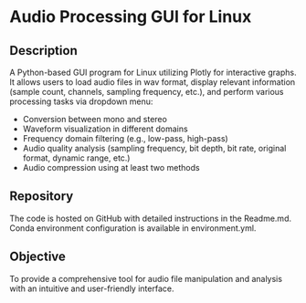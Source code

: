 # Audio Processing GUI for Linux

## Description
A Python-based GUI program for Linux utilizing Plotly for interactive graphs. It allows users to load audio files in wav format, display relevant information (sample count, channels, sampling frequency, etc.), and perform various processing tasks via dropdown menu:
- Conversion between mono and stereo
- Waveform visualization in different domains
- Frequency domain filtering (e.g., low-pass, high-pass)
- Audio quality analysis (sampling frequency, bit depth, bit rate, original format, dynamic range, etc.)
- Audio compression using at least two methods

## Repository
The code is hosted on GitHub with detailed instructions in the Readme.md. Conda environment configuration is available in environment.yml.

## Objective
To provide a comprehensive tool for audio file manipulation and analysis with an intuitive and user-friendly interface.
